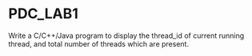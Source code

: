 # PDC_LAB1
Write a C/C++/Java program to display the thread_id of current running thread, and total number of threads which are present.
